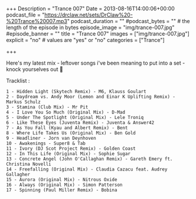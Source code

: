 +++
Description = "Trance 007"
Date = 2013-08-16T14:00:06+00:00
podcast_file = "https://drclaw.net/sets/DrClaw%20-%20Trance%20007.mp3"
podcast_duration = ""
#podcast_bytes = "" # the length of the episode in bytes
episode_image = "img/trance-007.jpg"
#episode_banner = ""
title = "Trance 007"
images = ["img/trance-007.jpg"]
explicit = "no" # values are "yes" or "no"
categories = ["Trance"]

+++

Here's my latest mix - leftover songs i've been meaning to put into a set - knock yourselves out 🙂


Tracklist :

```
1 - Hidden Light (Skytech Remix) - M6, Klauss Goulart
2 - Daydream vs. Andy Moor (Lemon and Einar K Uplifting Remix) - Markus Schulz
3 - Stamina (Club Mix) - Mr Pit
4 - I Love You So Much (Original Mix) - D-Mad
5 - Under The Spotlight (Original Mix) - Lele Troniq
6 - Like These Eyes (Juventa Remix) - Juventa & Answer42
7 - As You Fall (Kyau and Albert Remix) - Bent
8 - Where Life Takes Us (Original Mix) - Ben Gold
9 - Headliner - Jorn van Deynhoven
10 - Awakenings - Super8 & Tab
11 - Ivory (DJ Scot Project Remix) - Golden Coast
12 - In This Life (Original Mix) - Sophie Sugar
13 - Concrete Angel (John O'Callaghan Remix) - Gareth Emery ft. Christina Novelli
14 - Freefalling (Original Mix) - Claudia Cazacu feat. Audrey Gallagher
15 - Aurora (Original Mix) - Nitrous Oxide
16 - Always (Original Mix) - Simon Patterson
17 - Spinning (Paul Miller Remix) - Bobina
```